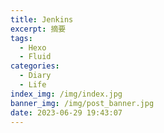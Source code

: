 ```yaml
---
title: Jenkins
excerpt: 摘要
tags:
  - Hexo
  - Fluid
categories:
  - Diary
  - Life
index_img: /img/index.jpg
banner_img: /img/post_banner.jpg
date: 2023-06-29 19:43:07
---
```

